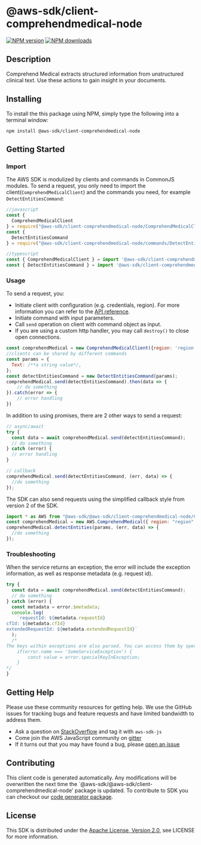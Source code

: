 # @aws-sdk/client-comprehendmedical-node

[![NPM version](https://img.shields.io/npm/v/@aws-sdk/client-comprehendmedical-node/preview.svg)](https://www.npmjs.com/package/@aws-sdk/client-comprehendmedical-node)
[![NPM downloads](https://img.shields.io/npm/dm/@aws-sdk/client-comprehendmedical-node.svg)](https://www.npmjs.com/package/@aws-sdk/client-comprehendmedical-node)

## Description

<p> Comprehend Medical extracts structured information from unstructured clinical text. Use these actions to gain insight in your documents. </p>

## Installing

To install the this package using NPM, simply type the following into a terminal window:

```
npm install @aws-sdk/client-comprehendmedical-node
```

## Getting Started

### Import

The AWS SDK is modulized by clients and commands in CommonJS modules. To send a request, you only need to import the client(`ComprehendMedicalClient`) and the commands you need, for example `DetectEntitiesCommand`:

```javascript
//javascript
const {
  ComprehendMedicalClient
} = require("@aws-sdk/client-comprehendmedical-node/ComprehendMedicalClient");
const {
  DetectEntitiesCommand
} = require("@aws-sdk/client-comprehendmedical-node/commands/DetectEntitiesCommand");
```

```javascript
//typescript
const { ComprehendMedicalClient } = import '@aws-sdk/client-comprehendmedical-node/ComprehendMedicalClient';
const { DetectEntitiesCommand } = import '@aws-sdk/client-comprehendmedical-node/commands/DetectEntitiesCommand';
```

### Usage

To send a request, you:

- Initiate client with configuration (e.g. credentials, region). For more information you can refer to the [API reference][].
- Initiate command with input parameters.
- Call `send` operation on client with command object as input.
- If you are using a custom http handler, you may call `destroy()` to close open connections.

```javascript
const comprehendMedical = new ComprehendMedicalClient({region: 'region'});
//clients can be shared by different commands
const params = {
  Text: /**a string value*/,
};
const detectEntitiesCommand = new DetectEntitiesCommand(params);
comprehendMedical.send(detectEntitiesCommand).then(data => {
    // do something
}).catch(error => {
    // error handling
})
```

In addition to using promises, there are 2 other ways to send a request:

```javascript
// async/await
try {
  const data = await comprehendMedical.send(detectEntitiesCommand);
  // do something
} catch (error) {
  // error handling
}
```

```javascript
// callback
comprehendMedical.send(detectEntitiesCommand, (err, data) => {
  //do something
});
```

The SDK can also send requests using the simplified callback style from version 2 of the SDK.

```javascript
import * as AWS from "@aws-sdk/@aws-sdk/client-comprehendmedical-node/ComprehendMedical";
const comprehendMedical = new AWS.ComprehendMedical({ region: "region" });
comprehendMedical.detectEntities(params, (err, data) => {
  //do something
});
```

### Troubleshooting

When the service returns an exception, the error will include the exception information, as well as response metadata (e.g. request id).

```javascript
try {
  const data = await comprehendMedical.send(detectEntitiesCommand);
  // do something
} catch (error) {
  const metadata = error.$metadata;
  console.log(
    `requestId: ${metadata.requestId}
cfId: ${metadata.cfId}
extendedRequestId: ${metadata.extendedRequestId}`
  );
  /*
The keys within exceptions are also parsed. You can access them by specifying exception names:
    if(error.name === 'SomeServiceException') {
        const value = error.specialKeyInException;
    }
*/
}
```

## Getting Help

Please use these community resources for getting help. We use the GitHub issues for tracking bugs and feature requests and have limited bandwidth to address them.

- Ask a question on [StackOverflow](https://stackoverflow.com/questions/tagged/aws-sdk-js) and tag it with `aws-sdk-js`
- Come join the AWS JavaScript community on [gitter](https://gitter.im/aws/aws-sdk-js-v3)
- If it turns out that you may have found a bug, please [open an issue](https://github.com/aws/aws-sdk-js-v3/issues)

## Contributing

This client code is generated automatically. Any modifications will be overwritten the next time the `@aws-sdk/@aws-sdk/client-comprehendmedical-node' package is updated. To contribute to SDK you can checkout our [code generator package][].

## License

This SDK is distributed under the
[Apache License, Version 2.0](http://www.apache.org/licenses/LICENSE-2.0),
see LICENSE for more information.

[code generator package]: https://github.com/aws/aws-sdk-js-v3/tree/master/packages/service-types-generator
[api reference]: https://docs.aws.amazon.com/AWSJavaScriptSDK/latest/
